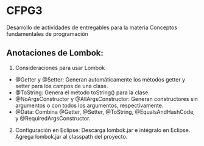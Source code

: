 # CFPG3
Desarrollo de actividades de entregables para la materia Conceptos fundamentales de programación

## Anotaciones de Lombok:
1. Consideraciones para usar Lombok
 - @Getter y @Setter: Generan automáticamente los métodos getter y setter para los campos de una clase.
 - @ToString: Genera el método toString() para la clase.
 - @NoArgsConstructor y @AllArgsConstructor: Generan constructores sin argumentos o con todos los argumentos, respectivamente.
 - @Data: Combina @Getter, @Setter, @ToString, @EqualsAndHashCode, y @RequiredArgsConstructor.

2. Configuración en Eclipse:
Descarga lombok.jar e intégralo en Eclipse.
Agrega lombok.jar al classpath del proyecto.
